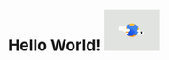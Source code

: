 <div align="center">

# Hello World! <img src="https://github.com/jkomonen/Joshua-Komonen/blob/main/hello_world.gif" width="100px" alt="hello world">

</div>
